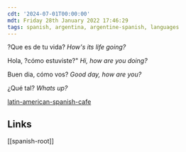 ```yaml
---
cdt: '2024-07-01T00:00:00'
mdt: Friday 28th January 2022 17:46:29
tags: spanish, argentina, argentine-spanish, languages
---
```


?Que es de tu vida?
*How's its life going?*

Hola, ?cómo estuviste?"
*Hi, how are you doing?*

Buen dia, cómo vos?
*Good day, how are you?*

¿Qué tal?
*Whats up?*

[latin-american-spanish-cafe](latinamericanspanishcafe.com/argentina-spanish-phrases)

## Links
[[spanish-root]]